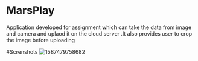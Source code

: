 # MarsPlay

Application developed for assignment which can take the data from image and camera and uplaod it on the cloud server .It also provides user to crop the image before uploading 

#Screnshots
![1587479758682](https://user-images.githubusercontent.com/26081164/79879465-53e1c380-840c-11ea-8722-f09e16198fce.JPEG)

